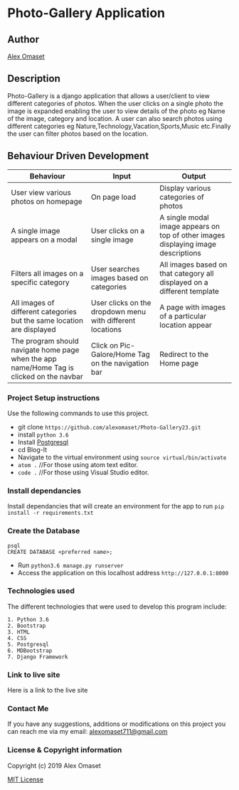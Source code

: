 # Photo-Gallery Application

## Author
[Alex Omaset]()

## Description
Photo-Gallery is a django application that allows a user/client to view different categories of photos. When the user clicks on a single photo the image is expanded enabling the user to view details of the photo eg Name of the image, category and location. A user can also search photos using different categories eg Nature,Technology,Vacation,Sports,Music etc.Finally the user can filter photos based on the location.
## Behaviour Driven Development

| Behaviour                                                                                 | Input                                                     | Output                                                                            |
|-------------------------------------------------------------------------------------------|-----------------------------------------------------------|-----------------------------------------------------------------------------------|
| User view various photos on homepage                                                      | On page load                                              | Display various categories of photos                                              |
| A single image appears on a modal                                                         | User clicks on a single image                             | A single modal image appears on top of other images displaying image descriptions |
| Filters all images on a specific category                                                 | User searches images based on categories                  | All images based on that category all displayed on a different template           |
| All images of different categories but the same location are displayed                    | User clicks on the dropdown menu with different locations | A page with images of a particular location appear                                |
| The program should navigate home page when the app name/Home Tag is clicked on the navbar | Click on Pic-Galore/Home Tag  on the navigation bar       | Redirect to the Home page                                                         |
### Project Setup instructions
Use the following commands to use this project.
- git clone `https://github.com/alexomaset/Photo-Gallery23.git`
- install `python 3.6`
- Install [Postgresql](https://www.postgresql.org/download/)
- cd Blog-It
- Navigate to the virtual environment using `source virtual/bin/activate`
- `atom .`  //For those using atom text editor.
- `code .`  //For those using Visual Studio editor.


### Install dependancies
Install dependancies that will create an environment for the app to run `pip install -r requirements.txt`

### Create the Database
```
psql
CREATE DATABASE <preferred name>;
```
- Run `python3.6 manage.py runserver`
- Access the application on this localhost address `http://127.0.0.1:8000`

### Technologies used
The different technologies that were used to develop this program include:
```
1. Python 3.6 
2. Bootstrap
3. HTML
4. CSS
5. Postgresql
6. MDBootstrap
7. Django Framework
```

### Link to live site
Here is a link to the live site 
### Contact Me
If you have any suggestions, additions or modifications on this project you can reach me via my email: alexomaset711@gmail.com

### License  & Copyright information
Copyright (c) 2019 Alex Omaset

[MIT License](./LICENSE)